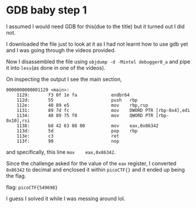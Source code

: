 # GDB baby step 1

I assumed I would need GDB for this(due to the title) but it turned out I did not.

I downloaded the file just to look at it as I had not learnt how to use gdb yet and I was going through the videos provided.

Now I disassembled the file using `objdump -d -Mintel debugger0_a` and pipe it into `less`(as done in one of the videos).

On inspecting the output I see the main section,
```
0000000000001129 <main>:
    1129:       f3 0f 1e fa             endbr64 
    112d:       55                      push   rbp
    112e:       48 89 e5                mov    rbp,rsp
    1131:       89 7d fc                mov    DWORD PTR [rbp-0x4],edi
    1134:       48 89 75 f0             mov    QWORD PTR [rbp-0x10],rsi
    1138:       b8 42 63 08 00          mov    eax,0x86342
    113d:       5d                      pop    rbp
    113e:       c3                      ret    
    113f:       90                      nop
```
and specifically, this line `mov    eax,0x86342`.

Since the challenge asked for the value of the `eax` register, I converted `0x86342` to decimal and enclosed it within `picoCTF{}` and it ended up being the flag.

flag: `picoCTF{549698}`

I guess I solved it while I was messing around lol.